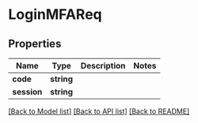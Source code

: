# LoginMFAReq

## Properties
Name | Type | Description | Notes
------------ | ------------- | ------------- | -------------
**code** | **string** |  | 
**session** | **string** |  | 

[[Back to Model list]](../README.md#documentation-for-models) [[Back to API list]](../README.md#documentation-for-api-endpoints) [[Back to README]](../README.md)


